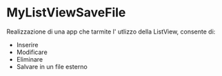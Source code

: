 # MyListViewSaveFile

Realizzazione di una app che tarmite l' utlizzo della ListView, consente di:

- Inserire
- Modificare
- Eliminare
- Salvare in un file esterno
